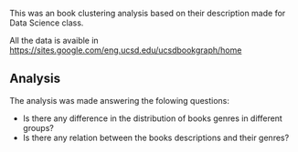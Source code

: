 This was an book clustering analysis based on their description made for Data Science class.

All the data is avaible in https://sites.google.com/eng.ucsd.edu/ucsdbookgraph/home

## Analysis
The analysis was made answering the folowing questions:
- Is there any difference in the distribution of books genres in different groups?
- Is there any relation between the books descriptions and their genres?
